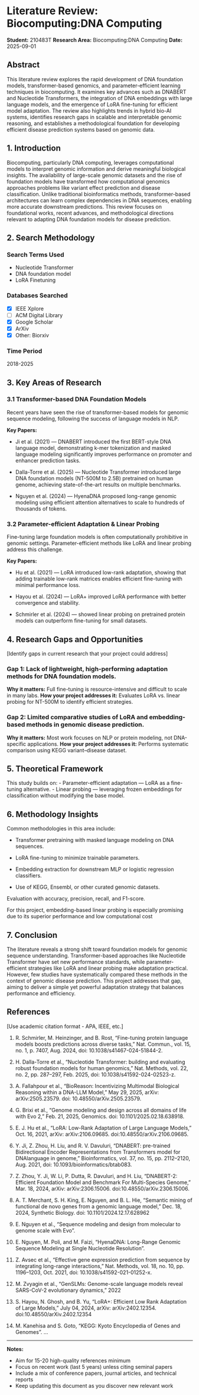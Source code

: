 # Literature Review: Biocomputing:DNA Computing

**Student:** 210483T
**Research Area:** Biocomputing:DNA Computing
**Date:** 2025-09-01

## Abstract

This literature review explores the rapid development of DNA foundation models, transformer-based genomics, and parameter-efficient learning techniques in biocomputing. It examines key advances such as DNABERT and Nucleotide Transformers, the integration of DNA embeddings with large language models, and the emergence of LoRA fine-tuning for efficient model adaptation. The review also highlights trends in hybrid bio-AI systems, identifies research gaps in scalable and interpretable genomic reasoning, and establishes a methodological foundation for developing efficient disease prediction systems based on genomic data.

## 1. Introduction

Biocomputing, particularly DNA computing, leverages computational models to interpret genomic information and derive meaningful biological insights. The availability of large-scale genomic datasets and the rise of foundation models have transformed how computational genomics approaches problems like variant effect prediction and disease classification. Unlike traditional bioinformatics methods, transformer-based architectures can learn complex dependencies in DNA sequences, enabling more accurate downstream predictions. This review focuses on foundational works, recent advances, and methodological directions relevant to adapting DNA foundation models for disease prediction.

## 2. Search Methodology

### Search Terms Used
- Nucleotide Transformer
- DNA foundation model
- LoRA Finetuning

### Databases Searched
- [x] IEEE Xplore
- [ ] ACM Digital Library
- [x] Google Scholar
- [x] ArXiv
- [x] Other: Biorxiv

### Time Period
2018-2025

## 3. Key Areas of Research

### 3.1 Transformer-based DNA Foundation Models
Recent years have seen the rise of transformer-based models for genomic sequence modeling, following the success of language models in NLP.

**Key Papers:**
  - Ji et al. (2021) — DNABERT introduced the first BERT-style DNA language model, demonstrating k-mer tokenization and masked language modeling significantly improves performance on promoter and enhancer prediction tasks.

  - Dalla-Torre et al. (2025) — Nucleotide Transformer introduced large DNA foundation models (NT-500M to 2.5B) pretrained on human genome, achieving state-of-the-art results on multiple benchmarks.

  - Nguyen et al. (2024) — HyenaDNA proposed long-range genomic modeling using efficient attention alternatives to scale to hundreds of thousands of tokens.

### 3.2 Parameter-efficient Adaptation & Linear Probing
Fine-tuning large foundation models is often computationally prohibitive in genomic settings. Parameter-efficient methods like LoRA and linear probing address this challenge.

**Key Papers:**

  - Hu et al. (2021) — LoRA introduced low-rank adaptation, showing that adding trainable low-rank matrices enables efficient fine-tuning with minimal performance loss.

  - Hayou et al. (2024) — LoRA+ improved LoRA performance with better convergence and stability.

  - Schmirler et al. (2024) — showed linear probing on pretrained protein models can outperform fine-tuning for small datasets.

## 4. Research Gaps and Opportunities

[Identify gaps in current research that your project could address]

### Gap 1: Lack of lightweight, high-performing adaptation methods for DNA foundation models.
**Why it matters:** Full fine-tuning is resource-intensive and difficult to scale in many labs.
**How your project addresses it:** Evaluates LoRA vs. linear probing for NT-500M to identify efficient strategies.

### Gap 2: Limited comparative studies of LoRA and embedding-based methods in genomic disease prediction.
**Why it matters:** Most work focuses on NLP or protein modeling, not DNA-specific applications.
**How your project addresses it:** Performs systematic comparison using KEGG variant–disease dataset.

## 5. Theoretical Framework

This study builds on:
    - Parameter-efficient adaptation — LoRA as a fine-tuning alternative.
    - Linear probing — leveraging frozen embeddings for classification without modifying the base model.

## 6. Methodology Insights

Common methodologies in this area include:

- Transformer pretraining with masked language modeling on DNA sequences.

- LoRA fine-tuning to minimize trainable parameters.

- Embedding extraction for downstream MLP or logistic regression classifiers.

- Use of KEGG, Ensembl, or other curated genomic datasets.

Evaluation with accuracy, precision, recall, and F1-score.

For this project, embedding-based linear probing is especially promising due to its superior performance and low computational cost
## 7. Conclusion

The literature reveals a strong shift toward foundation models for genomic sequence understanding. Transformer-based approaches like Nucleotide Transformer have set new performance standards, while parameter-efficient strategies like LoRA and linear probing make adaptation practical. However, few studies have systematically compared these methods in the context of genomic disease prediction. This project addresses that gap, aiming to deliver a simple yet powerful adaptation strategy that balances performance and efficiency.

## References

[Use academic citation format - APA, IEEE, etc.]

 1. R. Schmirler, M. Heinzinger, and B. Rost, “Fine-tuning protein
    language models boosts predictions across diverse tasks,” Nat. Commun., vol.
    15,  no. 1, p. 7407, Aug. 2024, doi: 10.1038/s41467-024-51844-2.
2.  H. Dalla-Torre et al., “Nucleotide Transformer: building and
    evaluating robust foundation models for human genomics,” Nat. Methods, vol. 22,
    no. 2, pp. 287–297, Feb. 2025, doi: 10.1038/s41592-024-02523-z.
    
3. A. Fallahpour et al., “BioReason: Incentivizing Multimodal Biological
    Reasoning within a DNA-LLM Model,” May 29, 2025, arXiv:
    arXiv:2505.23579. doi: 10.48550/arXiv.2505.23579.  
4. G. Brixi et al., “Genome modeling and design across all domains
    of life with Evo 2,” Feb. 21, 2025, Genomics. doi:
    10.1101/2025.02.18.638918.
    
5. E. J. Hu et al., “LoRA: Low-Rank Adaptation of Large Language Models,” Oct. 16, 2021, arXiv: arXiv:2106.09685. doi:10.48550/arXiv.2106.09685.
    
6.  Y. Ji, Z. Zhou, H. Liu, and R. V. Davuluri, “DNABERT: pre-trained Bidirectional Encoder Representations from Transformers model for DNAlanguage in genome,” Bioinformatics, vol. 37, no. 15, pp. 2112–2120, Aug. 2021, doi: 10.1093/bioinformatics/btab083.
    
7. Z. Zhou, Y. Ji, W. Li, P. Dutta, R. Davuluri, and H. Liu, “DNABERT-2: Efficient Foundation Model and Benchmark For Multi-Species Genome,” Mar. 18, 2024, arXiv: arXiv:2306.15006. doi:10.48550/arXiv.2306.15006.

8.  A. T. Merchant, S. H. King, E. Nguyen, and B. L. Hie, “Semantic
    mining of functional de novo genes from a genomic language model,” Dec. 18, 2024, Synthetic Biology. doi: 10.1101/2024.12.17.628962
    
 9. E. Nguyen et al., “Sequence modeling and design from molecular
    to genome scale with Evo”.
    
  10. E. Nguyen, M. Poli, and M. Faizi, “HyenaDNA: Long-Range Genomic Sequence Modeling at Single Nucleotide Resolution”.
    
   11.  Z. Avsec et al., “Effective gene expression prediction from
    sequence by integrating long-range interactions,” Nat. Methods, vol. 18, no. 10,
    pp. 1196–1203, Oct. 2021, doi: 10.1038/s41592-021-01252-x.
    
  12.  M. Zvyagin et al., “GenSLMs: Genome-scale language models
  reveal SARS-CoV-2 evolutionary dynamics,” 2022
  
  13.  S. Hayou, N. Ghosh, and B. Yu, “LoRA+: Efficient Low Rank Adaptation
  of Large Models,” July 04, 2024, arXiv: arXiv:2402.12354. doi:10.48550/arXiv.2402.12354
  
  14. M. Kanehisa and S. Goto, “KEGG: Kyoto Encyclopedia of Genes
  and Genomes”.
...

---

**Notes:**
- Aim for 15-20 high-quality references minimum
- Focus on recent work (last 5 years) unless citing seminal papers
- Include a mix of conference papers, journal articles, and technical reports
- Keep updating this document as you discover new relevant work
